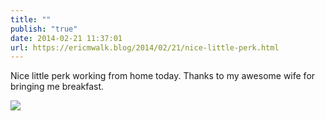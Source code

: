 ```yaml
---
title: ""
publish: "true"
date: 2014-02-21 11:37:01
url: https://ericmwalk.blog/2014/02/21/nice-little-perk.html
---
```


Nice little perk working from home today. Thanks to my awesome wife for bringing me breakfast.

![](https://ericmwalk.blog/uploads/2022/3c9312b2a0.jpg)
